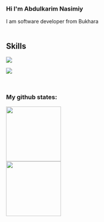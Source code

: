 ### Hi I'm Abdulkarim Nasimiy

I am software developer from Bukhara
<br/>
<br/>

## <h2>Skills</h2>

<p>
  <a href="https://skillicons.dev">
    <img src="https://skillicons.dev/icons?i=html,css,js,ts,bootstrap,tailwind,scss,react,redux" />
  </a>
</p>
<p>
  <a href="https://skillicons.dev">
    <img src="https://skillicons.dev/icons?i=python,django,cpp,git,github,ps,ai,figma,xd" />
  </a>
</p>
<br/>

### My github states:
<div>
<img height="150"  src="https://github-readme-stats.vercel.app/api?username=nasimdjanovich&show_icons=true&theme=tokyonight">
<br>
<img height="150"  src="https://github-readme-stats.vercel.app/api/top-langs/?username=nasimdjanovich&layout=compact&lang&theme=tokyonight">
</div>
